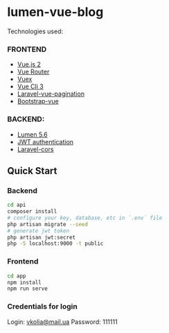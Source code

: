 # lumen-vue-blog

Technologies used:
### FRONTEND
  - [Vue.js 2](https://vuejs.org/)
  - [Vue Router](https://router.vuejs.org/)
  - [Vuex](https://vuex.vuejs.org/)
  - [Vue Cli 3](https://cli.vuejs.org/)
  - [Laravel-vue-pagination](https://github.com/gilbitron/laravel-vue-pagination)
  - [Bootstrap-vue](https://bootstrap-vue.js.org/)
### BACKEND:
  - [Lumen 5.6](https://lumen.laravel.com/docs/5.6)
  - [JWT authentication](https://github.com/tymondesigns/jwt-auth)
  - [Laravel-cors](https://github.com/barryvdh/laravel-cors)

## Quick Start

### Backend

```bash
cd api
composer install
# configure your key, database, etc in `.env` file
php artisan migrate --seed
# generate jwt token
php artisan jwt:secret
php -S localhost:9000 -t public
```

### Frontend

```bash
cd app
npm install
npm run serve
```
### Credentials for login
Login: vkolia@mail.ua
Password: 111111
